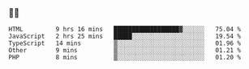 ### 👨‍💻

<!--START_SECTION:waka-->
```text
HTML         9 hrs 16 mins   ██████████████████▓░░░░░░   75.04 % 
JavaScript   2 hrs 25 mins   █████░░░░░░░░░░░░░░░░░░░░   19.54 % 
TypeScript   14 mins         ▒░░░░░░░░░░░░░░░░░░░░░░░░   01.96 % 
Other        9 mins          ▒░░░░░░░░░░░░░░░░░░░░░░░░   01.21 % 
PHP          8 mins          ▒░░░░░░░░░░░░░░░░░░░░░░░░   01.20 % 
```
<!--END_SECTION:waka-->
